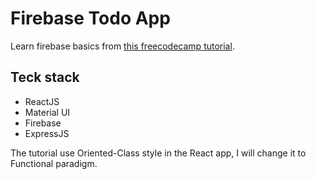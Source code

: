 # Firebase Todo App

Learn firebase basics from [this freecodecamp tutorial](https://www.freecodecamp.org/news/how-to-build-a-todo-application-using-reactjs-and-firebase/).

## Teck stack 
- ReactJS
- Material UI
- Firebase
- ExpressJS

The tutorial use Oriented-Class style in the React app, I will change it to Functional paradigm.
